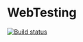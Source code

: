 # WebTesting
[![Build status](https://ci.appveyor.com/api/projects/status/bvmsyh759c92fs8u?svg=true)](https://ci.appveyor.com/project/Denis063/webtesting)

